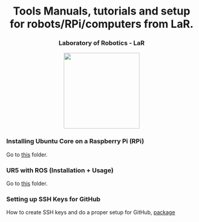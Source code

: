 

<center>

# Tools Manuals, tutorials and setup for robots/RPi/computers from LaR.

### Laboratory of Robotics - LaR

<img src="https://user-images.githubusercontent.com/24254286/84560840-f25c1800-ad1d-11ea-974f-d16e4e934518.png" width="200" height="200" />

</center>

### Installing Ubuntu Core on a Raspberry Pi (RPi)
Go to [this](https://github.com/lar-deeufba/tools/tree/master/UbuntuCoreRPi) folder.

### UR5 with ROS (Installation + Usage)
Go to [this](https://github.com/lar-deeufba/tools/tree/master/UR5) folder.

### Setting up SSH Keys for GitHub
How to create SSH keys and do a proper setup for GitHub, [package](https://github.com/lar-deeufba/tools/tree/master/GitHubSSH)
